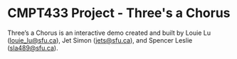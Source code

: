 # CMPT433 Project - Three's a Chorus

Three’s a Chorus is an interactive demo created and built by Louie Lu
(louie_lu@sfu.ca), Jet Simon (jets@sfu.ca), and Spencer Leslie (sla489@sfu.ca).
